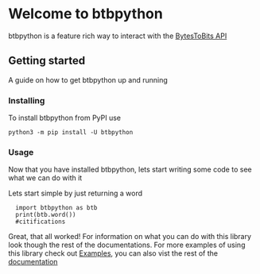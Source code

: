 # Welcome to btbpython

btbpython is a feature rich way to interact with the [BytesToBits API](https://api.bytestobits.dev/)

## Getting started

A guide on how to get btbpython up and running

### Installing


To install btbpython from PyPI use

`python3 -m pip install -U btbpython`


### Usage


Now that you have installed btbpython, lets start writing some code to see what we can do with it

Lets start simple by just returning a word

```
  import btbpython as btb
  print(btb.word())
  #citifications
```

Great, that all worked! For information on what you can do with this library look though the rest of the documentations. For more examples of using this library check out [Examples](https://github.com/Pug234/btb.py/tree/main/examples), you can also vist the rest of the [documentation](https://github.com/Pug234/btb.py/blob/main/docs/documentaion.md)
